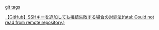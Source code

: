[git tags](https://github.com/git/git/tags)

[【GitHub】SSHキーを追加しても接続失敗する場合の対処法(fatal: Could not read from remote repository.)](https://inno-tech-life.com/dev/infra/git_ssh_err/)

